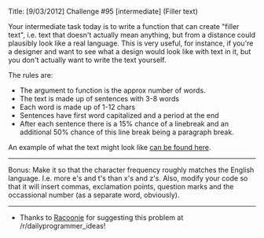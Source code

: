 Title: [9/03/2012] Challenge #95 [intermediate] (Filler text)

Your intermediate task today is to write a function that can create "filler text", i.e. text that doesn't actually mean anything, but from a distance could plausibly look like a real language. This is very useful, for instance, if you're a designer and want to see what a design would look like with text in it, but you don't actually want to write the text yourself. 

The rules are:

* The argument to function is the approx number of words.
* The text is made up of sentences with 3-8 words
* Each word is made up of 1-12 chars
* Sentences have first word capitalized and a period at the end
* After each sentence there is a 15% chance of a linebreak and an additional 50% chance of this line break being a paragraph break. 

An example of what the text might look like [can be found here](http://pastebin.com/iLwDxghy). 

***

Bonus: Make it so that the character frequency roughly matches the English language. I.e. more e's and t's than x's and z's. Also, modify your code so that it will insert commas, exclamation points, question marks and the occassional number (as a separate word, obviously). 

***

* Thanks to [Racoonie](http://www.reddit.com/user/Racoonie) for suggesting this problem at /r/dailyprogrammer_ideas! 
